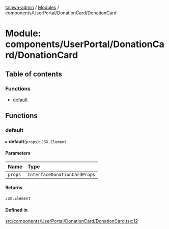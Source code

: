 [talawa-admin](../README.md) / [Modules](../modules.md) / components/UserPortal/DonationCard/DonationCard

# Module: components/UserPortal/DonationCard/DonationCard

## Table of contents

### Functions

- [default](components_UserPortal_DonationCard_DonationCard.md#default)

## Functions

### default

▸ **default**(`props`): `JSX.Element`

#### Parameters

| Name | Type |
| :------ | :------ |
| `props` | `InterfaceDonationCardProps` |

#### Returns

`JSX.Element`

#### Defined in

[src/components/UserPortal/DonationCard/DonationCard.tsx:12](https://github.com/KshitijTodkar48/talawa-admin/blob/82b22ab/src/components/UserPortal/DonationCard/DonationCard.tsx#L12)
